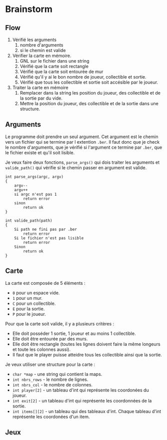 # Brainstorm

## Flow

1. Vérifié les arguments
   1. nombre d'arguments
   2. si le chemin est valide
2. Vérifier la carte en mémoire.
   1. GNL sur le fichier dans une string
   2. Vérifié que la carte soit rectangle
   3. Vérifié que la carte soit entourée de mur
   4. Vérifié qu'il y ai le bon nombre de joueur, collectible et sortie.
   5. Vérifié que tous les collectible et sortie soit accésible par le joueur.
3. Traiter la carte en mémoire
   1. Remplacer dans la string les position du joueur, des collectible et de la sortie par du vide.
   2. Mettre la position du joueur, des collectible et de la sortie dans une structure.

## Arguments

Le programme doit prendre un seul argument. Cet argument est le chemin vers un fichier qui se termine par l extention `.ber`. Il faut donc que je check le nombre d'arguments, que je vérifié si l'argument ce termine par `.ber`, que le fichier existe et qu'il soit lisible.

Je veux faire deux fonctions, `parse_args()` qui dois traiter les arguments et `valide_path()` qui vérifie si le chemin passer en argument est valide.

```
int parse_args(argc, argv)
{
	argv--
	argv++
	si argc n'est pas 1
		return error
	sinon
		return ok
}
```

```
int	valide_path(path)
{
	Si path ne fini pas par .ber
		return error
	Si le fichier n'est pas lisible
		return error
	Sinon
		return ok
}
```

## Carte

La carte est composée de 5 éléments :

- `0` pour un espace vide.
- `1` pour un mur.
- `C` pour un collectible.
- `E` pour la sortie.
- `P` pour le joueur.

Pour que la carte soit valide, il y a plusieurs critères :

- Elle doit posséder 1 sortie, 1 joueur et au moins 1 collectible.
- Elle doit être entourée par des murs.
- Elle doit être rectangle (toutes les lignes doivent faire la même longeurs et toute les colonnes aussi).
- Il faut que le player puisse atteidre tous les collectible ainsi que la sortie.

Je veux utiliser une structure pour la carte :

- `char *map` - une string qui contient la maps.
- `int nbrs_rows` - le nombre de lignes.
- `int nbrs_col` - le nombre de colonnes.
- `int player[2]` - un tableau d'int qui représente les coordonées du joueur.
- `int exit[2]` - un tableau d'int qui représente les coordonnées de la sortie.
- `int items[][2]` - un tableau qui des tableaux d'int. Chaque tableau d'int représente les coordonées d'un item.

## Jeux
